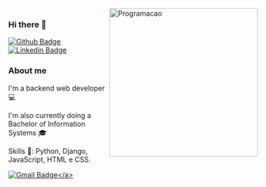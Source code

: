 <img src="https://lh3.googleusercontent.com/proxy/GnHUg8zcD8RF-I-bOAD5iLcH2aEhTBJQiKxGCvUwBXYzmLj91aAlSOX60znD7u2q95ghalmK0Pkfb9i5Y-1meJR6FqqvAcRinzk" min-width="300px" max-width="300px" width="300px" align="right" alt="Programacao">

### Hi there 👋

<a>[![Github Badge](https://img.shields.io/badge/-Github-000?style=flat-square&logo=Github&logoColor=white&link=https://github.com/NewtonPerazzo)](https://github.com/NewtonPerazzo)</a>
<a>[![Linkedin Badge](https://img.shields.io/badge/-LinkedIn-blue?style=flat-square&logo=Linkedin&logoColor=white&link=https://www.linkedin.com/in/newton-perazzo/)](https://www.linkedin.com/in/newton-perazzo/)</a>

### About me
<p>I'm a backend web developer 💻</p>
<p>I'm also currently doing a Bachelor of Information Systems 🎓</p>

Skills 🐍: Python, Django, JavaScript, HTML e CSS.

<a href="mailto:perazzoneto99@hotmail.com">![Gmail Badge](https://img.shields.io/badge/-GMAIL-red?style=for-the-badge&logo=Gmail&logoColor=white&link=mailto:perazzoneto99@hotmail.com")</a>
